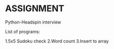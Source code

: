 # ASSIGNMENT
Python-Headspin interview

List of programs:

  1.5x5 Sudoku check
  2.Word count
  3.Insert to array
